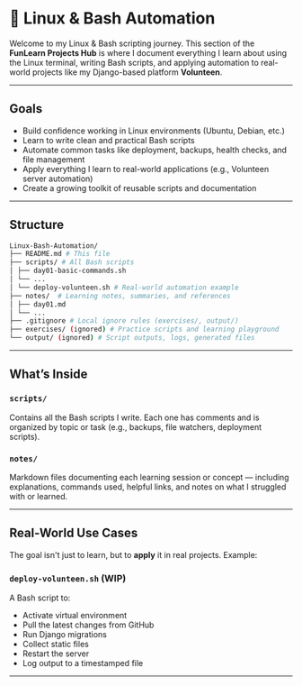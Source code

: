# 🐧 Linux & Bash Automation

Welcome to my Linux & Bash scripting journey. This section of the **FunLearn Projects Hub** is where I document everything I learn about using the Linux terminal, writing Bash scripts, and applying automation to real-world projects like my Django-based platform **Volunteen**.

---

## Goals

- Build confidence working in Linux environments (Ubuntu, Debian, etc.)
- Learn to write clean and practical Bash scripts
- Automate common tasks like deployment, backups, health checks, and file management
- Apply everything I learn to real-world applications (e.g., Volunteen server automation)
- Create a growing toolkit of reusable scripts and documentation

---

## Structure

```bash
Linux-Bash-Automation/
├── README.md # This file
├── scripts/ # All Bash scripts
│ ├── day01-basic-commands.sh
│ └── ...
│ └── deploy-volunteen.sh # Real-world automation example
├── notes/  # Learning notes, summaries, and references
│ ├── day01.md
│ └── ...
├── .gitignore # Local ignore rules (exercises/, output/)
├── exercises/ (ignored) # Practice scripts and learning playground
└── output/ (ignored) # Script outputs, logs, generated files
```


---

## What’s Inside

### `scripts/`
Contains all the Bash scripts I write. Each one has comments and is organized by topic or task (e.g., backups, file watchers, deployment scripts).

### `notes/`
Markdown files documenting each learning session or concept — including explanations, commands used, helpful links, and notes on what I struggled with or learned.

---

## Real-World Use Cases

The goal isn't just to learn, but to **apply** it in real projects. Example:

### `deploy-volunteen.sh` (WIP)

A Bash script to:
- Activate virtual environment
- Pull the latest changes from GitHub
- Run Django migrations
- Collect static files
- Restart the server 
- Log output to a timestamped file

---
